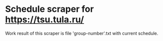 # Schedule scraper for https://tsu.tula.ru/

Work result of this scraper is file 'group-number'.txt with current schedule.